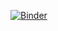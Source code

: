 [![Binder](https://mybinder.org/badge_logo.svg)](https://mybinder.org/v2/gh/rod-duarte/EnglishProject/main?urlpath=%2Fvoila%2Frender%2FProjectWebpage.ipynb)
